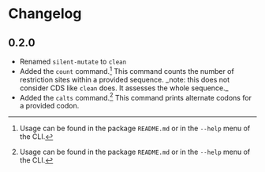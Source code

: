 # Changelog

## 0.2.0

-   Renamed `silent-mutate` to `clean`
-   Added the `count` command.[^1] This command counts the number of restriction sites within a provided sequence.
    \_note: this does not consider CDS like `clean` does. It assesses the whole sequence.\_
-   Added the `calts` command.[^1] This command prints alternate codons for a provided codon.

[^1]: Usage can be found in the package `README.md` or in the `--help` menu of the CLI.
